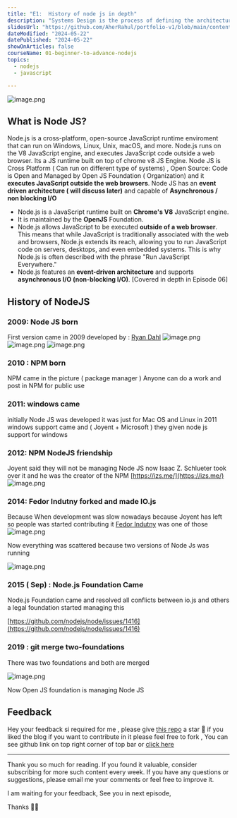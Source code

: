 ```yaml
---
title: "E1:  History of node js in depth"
description: "Systems Design is the process of defining the architecture, components, modules, interfaces, and data for a system to satisfy specified requirements. It involves translating user requirements into a detailed blueprint that guides the implementation phase. The goal is to create a well-organized and efficient structure that meets the intended purpose while considering factors like scalability, maintainability, and performance."
slidesUrl: "https://github.com/AherRahul/portfolio-v1/blob/main/content/articles"
dateModified: "2024-05-22"
datePublished: "2024-05-22"
showOnArticles: false
courseName: 01-beginner-to-advance-nodejs
topics:
  - nodejs
  - javascript

---
```


![image.png](https://res.cloudinary.com/duojkrgue/image/upload/v1743855292/Portfolio/nodeJsCourse/1_dcsqmm.png)


## What is Node JS?

Node.js is a cross-platform, open-source JavaScript runtime enviroment that can run on Windows, Linux, Unix, macOS, and more. Node.js runs on the V8 JavaScript engine, and executes JavaScript code outside a web browser. Its a JS runtime built on top of chrome v8 JS Engine. Node JS is Cross Platform ( Can run on different type of systems) , Open Source: Code is Open and Managed by Open JS Foundation ( Organization)
 and it **executes JavaScript outside the web browsers**. Node JS has an **event driven architecture ( will discuss later)** and capable of **Asynchronous / non blocking I/O**

- Node.js is a JavaScript runtime built on **Chrome's V8** JavaScript engine.
- It is maintained by the **OpenJS** Foundation.
- Node.js allows JavaScript to be executed **outside of a web browser**.
  This means that while JavaScript is traditionally associated with the web and
  browsers, Node.js extends its reach, allowing you to run JavaScript code on
  servers, desktops, and even embedded systems. This is why Node.js is often
  described with the phrase "Run JavaScript Everywhere."
- Node.js features an **event-driven architecture** and supports **asynchronous I/O (non-blocking I/O)**. [Covered in depth in Episode 06]


## History of NodeJS
### 2009:  Node JS born
First version came in 2009
developed by : [Ryan Dahl](https://en.wikipedia.org/wiki/Ryan_Dahl)
![image.png](https://i.ibb.co/fqBxHrG/2.jpg)
![image.png](https://i.ibb.co/CmLDDGx/3.jpg)
![image.png](https://i.ibb.co/5nLd5nV/4.jpg)


### 2010 :  NPM born
NPM came in the picture ( package manager )
Anyone can do a work and post in NPM for public use


### 2011: windows came
initially Node JS was developed it was just for Mac OS and Linux
in 2011 windows support came and ( Joyent + Microsoft ) they given
node js support for windows


### 2012: NPM NodeJS friendship
Joyent said they will not be managing Node JS now
Isaac Z. Schlueter  took over it and he was the creator of the NPM
[https://izs.me/](https://izs.me/)
![image.png](https://i.ibb.co/HnWLn7b/5.jpg)


### 2014:  Fedor Indutny forked and made IO.js
Because When development was slow nowadays because Joyent  has left
so people was started contributing it
 [Fedor Indutny](https://github.com/indutny) was one of those
![image.png](https://i.ibb.co/wRGRzGK/6.jpg)


Now everything was scattered because two versions of Node Js was running


![image.png](https://i.ibb.co/QJpyyK1/7.jpg)


### 2015 ( Sep) : Node.js Foundation Came


Node.js Foundation came and resolved all conflicts between io.js and others
a legal foundation started managing this


[https://github.com/nodejs/node/issues/1416](https://github.com/nodejs/node/issues/1416)


### 2019 : git merge two-foundations


There was two foundations and both are merged


![image.png](https://i.ibb.co/Thr37cH/8.jpg)


Now Open JS foundation is managing Node JS


## Feedback


Hey your feedback si required for me , please give  [this repo](https://github.com/aherrahul/portfolio-v1/) a star 🌟 if you liked the blog
if you want to contribute in it please feel free to fork , You can see github link on top right corner of top bar or  [click here](https://github.com/aherrahul/portfolio-v1/)

---

Thank you so much for reading. If you found it valuable, consider subscribing for more such content every week. If you have any questions or suggestions, please email me your comments or feel free to improve it.

I am waiting for your feedback, See you in next episode,


Thanks 👋🏻